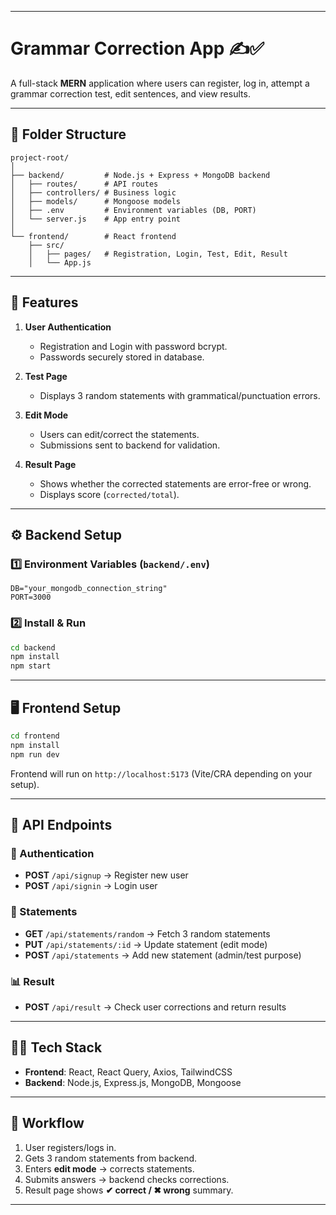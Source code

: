 
---

# Grammar Correction App ✍️✅

A full-stack **MERN** application where users can register, log in, attempt a grammar correction test, edit sentences, and view results.

---

## 📂 Folder Structure

```
project-root/
│
├── backend/         # Node.js + Express + MongoDB backend
│   ├── routes/      # API routes
│   ├── controllers/ # Business logic
│   ├── models/      # Mongoose models
│   ├── .env         # Environment variables (DB, PORT)
│   └── server.js    # App entry point
│
└── frontend/        # React frontend
    ├── src/
    │   ├── pages/   # Registration, Login, Test, Edit, Result 
    │   └── App.js
```

---

## 🚀 Features

1. **User Authentication**

   * Registration and Login with password bcrypt.
   * Passwords securely stored in database.

2. **Test Page**

   * Displays 3 random statements with grammatical/punctuation errors.

3. **Edit Mode**

   * Users can edit/correct the statements.
   * Submissions sent to backend for validation.

4. **Result Page**

   * Shows whether the corrected statements are error-free or wrong.
   * Displays score (`corrected/total`).

---

## ⚙️ Backend Setup

### 1️⃣ Environment Variables (`backend/.env`)

```env
DB="your_mongodb_connection_string"
PORT=3000
```

### 2️⃣ Install & Run

```bash
cd backend
npm install
npm start
```

---

## 🖥️ Frontend Setup

```bash
cd frontend
npm install
npm run dev
```

Frontend will run on `http://localhost:5173` (Vite/CRA depending on your setup).

---

## 📡 API Endpoints

### 🔑 Authentication

* **POST** `/api/signup` → Register new user
* **POST** `/api/signin` → Login user

### 📝 Statements

* **GET** `/api/statements/random` → Fetch 3 random statements
* **PUT** `/api/statements/:id` → Update statement (edit mode)
* **POST** `/api/statements` → Add new statement (admin/test purpose)

### 📊 Result

* **POST** `/api/result` → Check user corrections and return results

---

## 🧑‍💻 Tech Stack

* **Frontend**: React, React Query, Axios, TailwindCSS
* **Backend**: Node.js, Express.js, MongoDB, Mongoose

---

## 🎯 Workflow

1. User registers/logs in.
2. Gets 3 random statements from backend.
3. Enters **edit mode** → corrects statements.
4. Submits answers → backend checks corrections.
5. Result page shows **✔ correct / ✖ wrong** summary.

---

